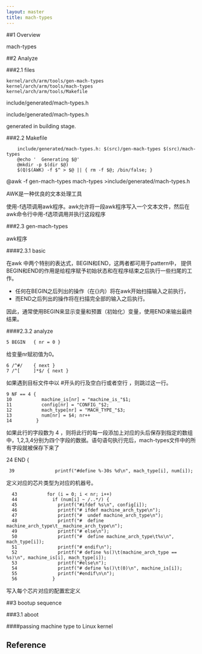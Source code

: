 ```yaml
---
layout: master
title: mach-types
---
```


##1 Overview

mach-types

##2 Analyze

###2.1 files 

	kernel/arch/arm/tools/gen-mach-types
	kernel/arch/arm/tools/mach-types
	kernel/arch/arm/tools/Makefile


include/generated/mach-types.h

include/generated/mach-types.h


generated in building stage.


###2.2 Makefile

		include/generated/mach-types.h: $(src)/gen-mach-types $(src)/mach-types
        @echo '  Generating $@'
        @mkdir -p $(dir $@)
        $(Q)$(AWK) -f $^ > $@ || { rm -f $@; /bin/false; }


@awk -f gen-mach-types mach-types >include/generated/mach-types.h


AWK是一种优良的文本处理工具

使用-f选项调用awk程序。awk允许将一段awk程序写入一个文本文件，然后在awk命令行中用-f选项调用并执行这段程序

###2.3 gen-mach-types

awk程序

####2.3.1 basic 

在awk 中两个特别的表达式，BEGIN和END，这两者都可用于pattern中，
提供BEGIN和END的作用是给程序赋予初始状态和在程序结束之后执行一些扫尾的工作。

- 任何在BEGIN之后列出的操作（在{}内）将在awk开始扫描输入之前执行，
- 而END之后列出的操作将在扫描完全部的输入之后执行。

因此，通常使用BEGIN来显示变量和预置（初始化）变量，使用END来输出最终结果。

####2.3.2 analyze

	5 BEGIN   { nr = 0 }

给变量nr赋初值为0。

  	6 /^#/    { next }
  	7 /^[     ]*$/ { next }

如果遇到目标文件中以 #开头的行及空白行或者空行
，则跳过这一行。


	9 NF == 4 {
 	10           machine_is[nr] = "machine_is_"$1;
 	11           config[nr] = "CONFIG_"$2;
 	12           mach_type[nr] = "MACH_TYPE_"$3;
 	13           num[nr] = $4; nr++
 	14         }

 如果此行的字段数为 4 ，则将此行的每一段添加上对应的头后保存到指定的数组中，$1,$2,$3,$4分别为四个字段的数据。语句语句执行完后，mach-types文件中的所有字段就被保存下来了


 24 END     {

	 39               printf("#define %-30s %d\n", mach_type[i], num[i]);

定义对应的芯片类型为对应的机器号。


	  43           for (i = 0; i < nr; i++)
 	  44             if (num[i] ~ /..*/) {
 	  45               printf("#ifdef %s\n", config[i]);
 	  46               printf("# ifdef machine_arch_type\n");
	  47               printf("#  undef machine_arch_type\n");
	  48               printf("#  define machine_arch_type\t__machine_arch_type\n");
 	  49               printf("# else\n");
	  50               printf("#  define machine_arch_type\t%s\n", mach_type[i]);
	  51               printf("# endif\n");
 	  52               printf("# define %s()\t(machine_arch_type == %s)\n", machine_is[i], mach_type[i]);
	  53               printf("#else\n");
	  54               printf("# define %s()\t(0)\n", machine_is[i]);
 	  55               printf("#endif\n\n");
 	  56             }


写入每个芯片对应的配置宏定义

	

##3 bootup sequence

###3.1 aboot

####passing machine type to Linux kernel

## Reference

